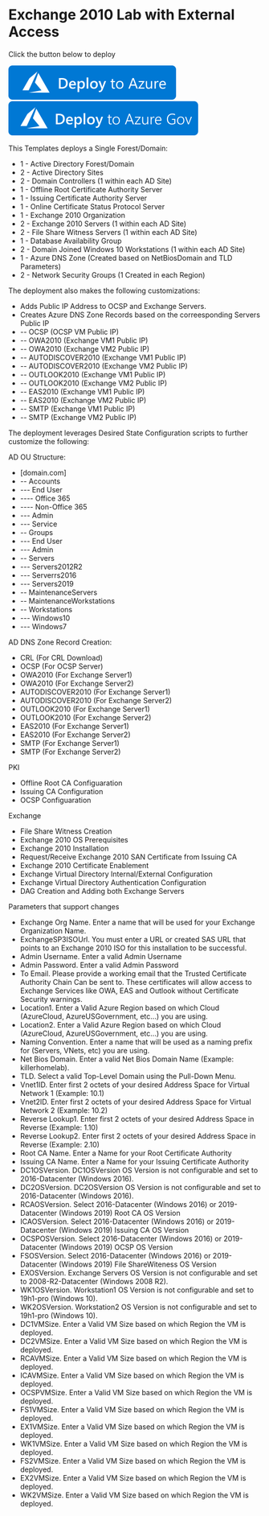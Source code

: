 # Exchange 2010 Lab with External Access

Click the button below to deploy

[![Deploy To Azure](https://raw.githubusercontent.com/Azure/azure-quickstart-templates/master/1-CONTRIBUTION-GUIDE/images/deploytoazure.svg?sanitize=true)](https://portal.azure.com/#create/Microsoft.Template/uri/https%3A%2F%2Fraw.githubusercontent.com%2Felliottfieldsjr%2FKillerHomeLab%2Fmaster%2FExchange2010-1-Forest_2-DomainControllers_2-ADSites_2-Workstations%2Fazuredeploy.json)
[![Deploy To Azure US Gov](https://raw.githubusercontent.com/Azure/azure-quickstart-templates/master/1-CONTRIBUTION-GUIDE/images/deploytoazuregov.svg?sanitize=true)](https://portal.azure.us/#create/Microsoft.Template/uri/https%3A%2F%2Fraw.githubusercontent.com%2Felliottfieldsjr%2FKillerHomeLab%2Fmaster%2FExchange2010-1-Forest_2-DomainControllers_2-ADSites_2-Workstations%2Fazuregovdeploy.json)

This Templates deploys a Single Forest/Domain:

- 1 - Active Directory Forest/Domain
- 2 - Active Directory Sites
- 2 - Domain Controllers (1 within each AD Site)
- 1 - Offline Root Certificate Authority Server
- 1 - Issuing Certificate Authority Server
- 1 - Online Certificate Status Protocol Server
- 1 - Exchange 2010 Organization
- 2 - Exchange 2010 Servers (1 within each AD Site)
- 2 - File Share Witness Servers (1 within each AD Site)
- 1 - Database Availability Group
- 2 - Domain Joined Windows 10 Workstations (1 within each AD Site)
- 1 - Azure DNS Zone (Created based on NetBiosDomain and TLD Parameters)
- 2 - Network Security Groups (1 Created in each Region)

The deployment also makes the following customizations:
- Adds Public IP Address to OCSP and Exchange Servers.
- Creates Azure DNS Zone Records based on the correesponding Servers Public IP
- -- OCSP (OCSP VM Public IP)
- -- OWA2010 (Exchange VM1 Public IP)
- -- OWA2010 (Exchange VM2 Public IP)
- -- AUTODISCOVER2010 (Exchange VM1 Public IP)
- -- AUTODISCOVER2010 (Exchange VM2 Public IP)
- -- OUTLOOK2010 (Exchange VM1 Public IP)
- -- OUTLOOK2010 (Exchange VM2 Public IP)
- -- EAS2010 (Exchange VM1 Public IP)
- -- EAS2010 (Exchange VM2 Public IP)
- -- SMTP (Exchange VM1 Public IP)
- -- SMTP (Exchange VM2 Public IP)

The deployment leverages Desired State Configuration scripts to further customize the following:

AD OU Structure:
- [domain.com]
- -- Accounts
- --- End User
- ---- Office 365
- ---- Non-Office 365
- --- Admin
- --- Service
- -- Groups
- --- End User
- --- Admin
- -- Servers
- --- Servers2012R2
- --- Serverrs2016
- --- Servers2019
- -- MaintenanceServers
- -- MaintenanceWorkstations
- -- Workstations
- --- Windows10
- --- Windows7

AD DNS Zone Record Creation:
- CRL (For CRL Download)
- OCSP (For OCSP Server)
- OWA2010 (For Exchange Server1)
- OWA2010 (For Exchange Server2)
- AUTODISCOVER2010 (For Exchange Server1)
- AUTODISCOVER2010 (For Exchange Server2)
- OUTLOOK2010 (For Exchange Server1)
- OUTLOOK2010 (For Exchange Server2)
- EAS2010 (For Exchange Server1)
- EAS2010 (For Exchange Server2)
- SMTP (For Exchange Server1)
- SMTP (For Exchange Server2)

PKI
- Offline Root CA Configuaration
- Issuing CA Configuration
- OCSP Configuaration

Exchange
- File Share Witness Creation
- Exchange 2010 OS Prerequisites
- Exchange 2010 Installation
- Request/Receive Exchange 2010 SAN Certificate from Issuing CA
- Exchange 2010 Certificate Enablement
- Exchange Virtual Directory Internal/External Configuration
- Exchange Virtual Directory Authentication Configuration
- DAG Creation and Adding both Exchange Servers

Parameters that support changes
- Exchange Org Name. Enter a name that will be used for your Exchange Organization Name.
- ExchangeSP3ISOUrl.  You must enter a URL or created SAS URL that points to an Exchange 2010 ISO for this installation to be successful.
- Admin Username.  Enter a valid Admin Username
- Admin Password.  Enter a valid Admin Password
- To Email.  Please provide a working email that the Trusted Certificate Authority Chain Can be sent to.  These certificates will allow access to Exchange Services like OWA, EAS and Outlook without Certificate Security warnings.
- Location1. Enter a Valid Azure Region based on which Cloud (AzureCloud, AzureUSGovernment, etc...) you are using.
- Location2. Enter a Valid Azure Region based on which Cloud (AzureCloud, AzureUSGovernment, etc...) you are using.
- Naming Convention. Enter a name that will be used as a naming prefix for (Servers, VNets, etc) you are using.
- Net Bios Domain.  Enter a valid Net Bios Domain Name (Example:  killerhomelab).
- TLD.  Select a valid Top-Level Domain using the Pull-Down Menu.
- Vnet1ID.  Enter first 2 octets of your desired Address Space for Virtual Network 1 (Example:  10.1)
- Vnet2ID.  Enter first 2 octets of your desired Address Space for Virtual Network 2 (Example:  10.2)
- Reverse Lookup1.  Enter first 2 octets of your desired Address Space in Reverse (Example:  1.10)
- Reverse Lookup2.  Enter first 2 octets of your desired Address Space in Reverse (Example:  2.10)
- Root CA Name.  Enter a Name for your Root Certificate Authority
- Issuing CA Name.  Enter a Name for your Issuing Certificate Authority
- DC1OSVersion.  DC1OSVersion OS Version is not configurable and set to 2016-Datacenter (Windows 2016).
- DC2OSVersion.  DC2OSVersion OS Version is not configurable and set to 2016-Datacenter (Windows 2016).
- RCAOSVersion.  Select 2016-Datacenter (Windows 2016) or 2019-Datacenter (Windows 2019) Root CA OS Version
- ICAOSVersion.  Select 2016-Datacenter (Windows 2016) or 2019-Datacenter (Windows 2019) Issuing CA OS Version
- OCSPOSVersion.  Select 2016-Datacenter (Windows 2016) or 2019-Datacenter (Windows 2019) OCSP OS Version
- FSOSVersion.  Select 2016-Datacenter (Windows 2016) or 2019-Datacenter (Windows 2019) File ShareWiteness OS Version
- EXOSVersion.  Exchange Servers OS Version is not configurable and set to 2008-R2-Datacenter (Windows 2008 R2).
- WK1OSVersion.  Workstation1 OS Version is not configurable and set to 19h1-pro (Windows 10).
- WK2OSVersion.  Workstation2 OS Version is not configurable and set to 19h1-pro (Windows 10).
- DC1VMSize.  Enter a Valid VM Size based on which Region the VM is deployed.
- DC2VMSize.  Enter a Valid VM Size based on which Region the VM is deployed.
- RCAVMSize.  Enter a Valid VM Size based on which Region the VM is deployed.
- ICAVMSize.  Enter a Valid VM Size based on which Region the VM is deployed.
- OCSPVMSize.  Enter a Valid VM Size based on which Region the VM is deployed.
- FS1VMSize.  Enter a Valid VM Size based on which Region the VM is deployed.
- EX1VMSize.  Enter a Valid VM Size based on which Region the VM is deployed.
- WK1VMSize.  Enter a Valid VM Size based on which Region the VM is deployed.
- FS2VMSize.  Enter a Valid VM Size based on which Region the VM is deployed.
- EX2VMSize.  Enter a Valid VM Size based on which Region the VM is deployed.
- WK2VMSize.  Enter a Valid VM Size based on which Region the VM is deployed.